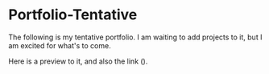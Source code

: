 # Portfolio-Tentative

The following is my tentative portfolio. I am waiting to add projects to it, but I am excited for what's to come.

Here is a preview to it, and also the link ().
